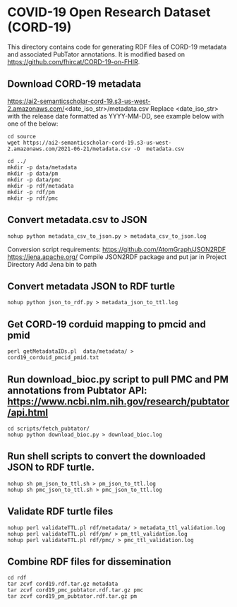 # COVID-19 Open Research Dataset (CORD-19)

This directory contains code for generating RDF files of CORD-19 metadata and associated PubTator annotations.
It is modified based on https://github.com/fhircat/CORD-19-on-FHIR.

## Download CORD-19 metadata 

https://ai2-semanticscholar-cord-19.s3-us-west-2.amazonaws.com/<date_iso_str>/metadata.csv
Replace <date_iso_str> with the release date formatted as YYYY-MM-DD, see example below with one of the below:

```
cd source
wget https://ai2-semanticscholar-cord-19.s3-us-west-2.amazonaws.com/2021-06-21/metadata.csv -O  metadata.csv

cd ../
mkdir -p data/metadata
mkdir -p data/pm
mkdir -p data/pmc
mkdir -p rdf/metadata
mkdir -p rdf/pm
mkdir -p rdf/pmc
```

## Convert metadata.csv to JSON

```
nohup python metadata_csv_to_json.py > metadata_csv_to_json.log 
```

Conversion script requirements:
https://github.com/AtomGraph/JSON2RDF
https://jena.apache.org/
Compile JSON2RDF package and put jar in Project Directory
Add Jena bin to path

## Convert metadata JSON to RDF turtle

```
nohup python json_to_rdf.py > metadata_json_to_ttl.log 
```

## Get CORD-19 corduid mapping to pmcid and pmid  

```
perl getMetadataIDs.pl  data/metadata/ >  cord19_corduid_pmcid_pmid.txt
```
## Run download_bioc.py script to pull PMC and PM annotations from Pubtator API: https://www.ncbi.nlm.nih.gov/research/pubtator/api.html

```
cd scripts/fetch_pubtator/
nohup python download_bioc.py > download_bioc.log 
```

## Run shell scripts to convert the downloaded JSON to RDF turtle.

```
nohup sh pm_json_to_ttl.sh > pm_json_to_ttl.log 
nohup sh pmc_json_to_ttl.sh > pmc_json_to_ttl.log 
```

## Validate RDF turtle files

```
nohup perl validateTTL.pl rdf/metadata/ > metadata_ttl_validation.log  
nohup perl validateTTL.pl rdf/pm/ > pm_ttl_validation.log  
nohup perl validateTTL.pl rdf/pmc/ > pmc_ttl_validation.log  
```

## Combine RDF files for dissemination

```
cd rdf
tar zcvf cord19.rdf.tar.gz metadata
tar zcvf cord19_pmc_pubtator.rdf.tar.gz pmc
tar zcvf cord19_pm_pubtator.rdf.tar.gz pm
```
		

